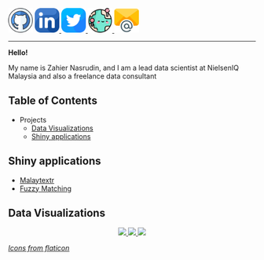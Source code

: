 <div
  <a href="https://github.com/zahiernasrudin" target="_blank"> 
  <img src="img/github.png" style="width: 50px; height: auto;"/> 
  </a> 
  
  <a href="https://www.linkedin.com/in/zahiernasrudin/" target="_blank"> 
  <img src="img/linkedin.png" style="width: 50px; height: auto;"/> 
  </a> 
  
  <a href="https://twitter.com/ZahierNasrudin" target="_blank"> 
  <img src="img/twitter.png" style="width: 50px; height: auto;"/> 
  </a> 
  
  <a href="https://zahier-nasrudin.netlify.app/" target="_blank"> 
  <img src="img/web.png" style="width: 50px; height: auto;"/> 
  </a> 
  
  <a href="mailto: zahiernasrudin@gmail.com" target="_blank"> 
  <img src="img/email.png" alt="GitHub Badge" style="width: 50px; height: auto;"/>
  
  </a>
  
</div>

------------------------------------------------------------------------

**Hello!**

My name is Zahier Nasrudin, and I am a lead data scientist at NielsenIQ Malaysia and also a freelance data consultant

## Table of Contents

- Projects
  - [Data Visualizations](#data-visualizations)
  - [Shiny applications](#shiny-applications)

## Shiny applications


- <a href="https://zahier-nasrudin.netlify.app/posts/2022-12-06-shiny-app-malaytextr/" target="_blank">Malaytextr</a>
- <a href="https://zahier-nasrudin.netlify.app/posts/2022-11-30-shiny-app-fuzzy-matching/" target="_blank">Fuzzy Matching</a>




## Data Visualizations

<p align= "center">
  <a href="https://zahier-nasrudin.netlify.app/data-visualization"> 
  <img src= "https://zahier-nasrudin.netlify.app/image/visualization/minute-played.jpeg" width="35%" /> 
  
  <a href="https://zahier-nasrudin.netlify.app/data-visualization"> 
  <img src="https://zahier-nasrudin.netlify.app/image/visualization/xg_per_minute_world_cup.jpeg" width="35%" /> 
  
  </a>
  
  <a href="https://zahier-nasrudin.netlify.app/data-visualization"> 
  <img src= "https://zahier-nasrudin.netlify.app/image/visualization/map-median-salary-malaysia.jpeg" width="35%" /> 
  
    
    

*Icons from flaticon*
